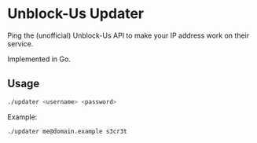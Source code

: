 # Unblock-Us Updater

Ping the (unofficial) Unblock-Us API to make your IP address work on their service.

Implemented in Go.

## Usage

``` bash
./updater <username> <password>
```

Example:

``` bash
./updater me@domain.example s3cr3t
```
